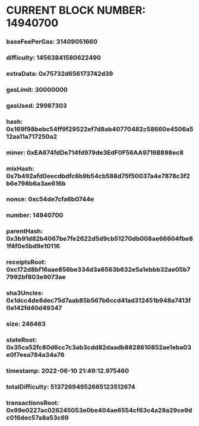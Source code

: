 # CURRENT BLOCK NUMBER: 14940700

### baseFeePerGas: 31409051660
### difficulty: 14563841580622490
### extraData: 0x75732d656173742d39
### gasLimit: 30000000
### gasUsed: 29987303
### hash: 0x169f98bebc54ff9f29522ef7d8ab40770482c58660e4506a512aa11a717250a2
### miner: 0xEA674fdDe714fd979de3EdF0F56AA9716B898ec8
### mixHash: 0x7b492afd0eecdbdfc6b9b54cb588d75f50037a4e7878c3f2b6e798b6a3ae616b
### nonce: 0xc54de7cfa6b0744e
### number: 14940700
### parentHash: 0x3b91d82b4067be7fe2622d5d9cb51270db008ae66604fbe81f4f0e5bd9e10116
### receiptsRoot: 0xc172d8bf16aae856be334d3a6563b632e5a1ebbb32ae05b77992bf803e9073ae
### sha3Uncles: 0x1dcc4de8dec75d7aab85b567b6ccd41ad312451b948a7413f0a142fd40d49347
### size: 246463
### stateRoot: 0x35ca52fc80d6cc7c3ab3cdd82daadb8828610852ae1eba03e0f7eea784a34a76
### timestamp: 2022-06-10 21:49:12.975460
### totalDifficulty: 51372694952665123512674
### transactionsRoot: 0x99e0227ac026245053e0be404ae6554cf63c4a28a29ce9dc016dec57a8a53c69
